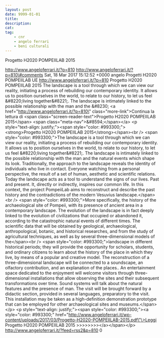 ```yaml
---
layout: post
date: 9999-01-01
title:
description:
cat:
tag:
    - cnr
    - angelo ferrari
    - beni culturali
---
```


Progetto H2020 POMPEIILAB 2015

http://www.angeloferrari.it/?p=810 http://www.angeloferrari.it/?p=810\#comments Sat, 18 Mar 2017 15:12:52 +0000 angelo Progetti H2020 POMPEIILAB UE http://www.angeloferrari.it/?p=810 Progetto H2020 POMPEIILAB 2015 The landscape is a tool through which we can view our reality, initiating a process of rebuilding our contemporary identity. It allows us to position ourselves in the world, to relate to our history, to let us feel &\#8220;living together&\#8221;. The landscape is intimately linked to the possible relationship with the man and the &\#8230; \<a href=\"http://www.angeloferrari.it/?p=810\" class=\"more-link\"\>Continua la lettura di \<span class=\"screen-reader-text\"\>Progetto H2020 POMPEIILAB 2015\</span\> \<span class=\"meta-nav\"\>&\#8594;\</span\>\</a\> \<p style=\"text-align: justify;\"\>\<span style=\"color: \#993300;\"\>\<strong\>Progetto H2020 POMPEIILAB 2015\</strong\>\</span\>\<br /\> \<span style=\"color: \#993300;\"\>The landscape is a tool through which we can view our reality, initiating a process of rebuilding our contemporary identity. It allows us to position ourselves in the world, to relate to our history, to let us feel &\#8220;living together&\#8221;. The landscape is intimately linked to the possible relationship with the man and the natural events which shape its look. Traditionally, the approach to the landscape reveals the identity of individuals who live in contact. Everyone watching from a personal perspective, the result of a set of human, aesthetic and scientific relations. Today the landscape acts as a tool to understand the signs of our lives. Past and present. It, directly or indirectly, inspires our common life. In this context, the project PompeiiLab aims to reconstruct and describe the past history and the contradictions of the modern Vesuvius landscape.\</span\>\<br /\> \<span style=\"color: \#993300;\"\>More specifically, the history of the archaeological site of Pompeii, with its presence of ancient area in a contemporary landscape. The evolution of the landscape is in fact deeply linked to the evolution of civilizations that occupied or abandoned it, according to the catastrophic natural events of different times. The scientific data that will be obtained by geological, archaeological, anthropological, botanic, and historical researches, and from the study of agricultural techniques, as well as by several three-dimensional models of the\</span\>\<br /\> \<span style=\"color: \#993300;\"\>landscape in different historical periods; they will provide the opportunity for scholars, students, and ordinary citizens to learn about the history of the place in which they live, by means of a popular and creative model. The reconstruction of a three-dimensional landscape will be connected to a soundscape, an olfactory contribution, and an explanation of the places.. An entertainment space dedicated to the enjoyment will welcome visitors through three-dimensional installations that allow observing the sites and their subsequent transformations over time. Sound systems will talk about the natural features and the presence of man. The visit will be brought forward by a didactic section, provided in several languages, preparatory to the visit. This installation may be taken as a high-definition demonstration prototype that can be employed for other archaeological sites and museums.\</span\>\</p\> \<p style=\"text-align: justify;\"\>\<span style=\"color: \#993300;\"\>\<a style=\"color: \#993300;\" href=\"http://www.angeloferrari.it/wp-content/uploads/2017/03/Progetto-H2020-POMPEIILAB-2015.pdf\"\>Leggi Progetto H2020 POMPEIILAB 2015 &gt;&gt;&gt;&gt;&gt;&gt;&gt;&gt;\</a\>\</span\>\</p\> http://www.angeloferrari.it/?feed=rss2&p=810 0

